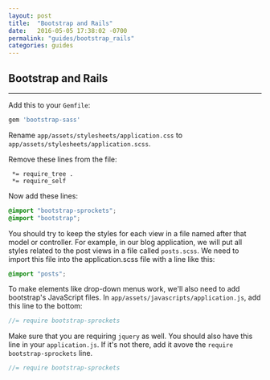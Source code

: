 ```yaml
---
layout: post
title:  "Bootstrap and Rails"
date:   2016-05-05 17:38:02 -0700
permalink: "guides/bootstrap_rails"
categories: guides
---
```


## Bootstrap and Rails

<hr class="left" />

Add this to your `Gemfile`:

```ruby
gem 'bootstrap-sass'
```

Rename `app/assets/stylesheets/application.css` to `app/assets/stylesheets/application.scss`.

Remove these lines from the file:

```
 *= require_tree .
 *= require_self
```

Now add these lines:

```scss
@import "bootstrap-sprockets";
@import "bootstrap";
```

You should try to keep the styles for each view in a file named after that model or controller. For example, in our blog application, we will put all styles related to the post views in a file called `posts.scss`. We need to import this file into the application.scss file with a line like this:

```scss
@import "posts";
```

To make elements like drop-down menus work, we'll also need to add bootstrap's JavaScript files. In `app/assets/javascripts/application.js`, add this line to the bottom:

```js
//= require bootstrap-sprockets
```

Make sure that you are requiring `jquery` as well. You should also have this line in your `application.js`. If it's not there, add it avove the `require bootstrap-sprockets` line.

```js
//= require bootstrap-sprockets
```
